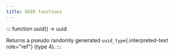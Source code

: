 ```yaml
---
title: UUID functions
---
```


::: function
uuid() -\> uuid

Returns a pseudo randomly generated `uuid_type`{.interpreted-text
role="ref"} (type 4).
:::
